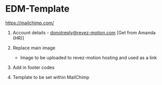 # EDM-Template

https://mailchimp.com/

1) Account details - donotreply@revez-motion.com [Get from Amanda (HR)]


2) Replace main image
	-	Image to be uploaded to revez-motion hosting and used as a link


3) Add in footer codes


4) Template to be set within MailChimp
